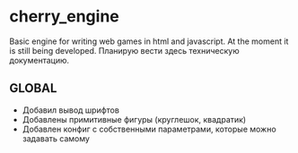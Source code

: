 # cherry_engine
Basic engine for writing web games in html and javascript. At the moment it is still being developed.
Планирую вести здесь техническую документацию.

GLOBAL
-------------------------------------------------
* Добавил вывод шрифтов
* Добавлены примитивные фигуры (круглешок, квадратик)
* Добавлен конфиг с собственными параметрами, которые можно задавать самому